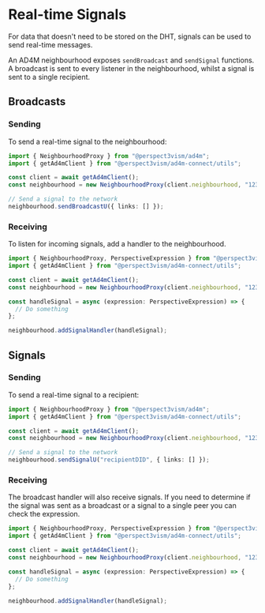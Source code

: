 # Real-time Signals

For data that doesn't need to be stored on the DHT, signals can be used to send real-time messages.

An AD4M neighbourhood exposes `sendBroadcast` and `sendSignal` functions. A broadcast is sent to every listener in the neighbourhood, whilst a signal is sent to a single recipient.

## Broadcasts

### Sending

To send a real-time signal to the neighbourhood:

```typescript [example]
import { NeighbourhoodProxy } from "@perspect3vism/ad4m";
import { getAd4mClient } from "@perspect3vism/ad4m-connect/utils";

const client = await getAd4mClient();
const neighbourhood = new NeighbourhoodProxy(client.neighbourhood, "1234");

// Send a signal to the network
neighbourhood.sendBroadcastU({ links: [] });
```

### Receiving

To listen for incoming signals, add a handler to the neighbourhood.

```typescript
import { NeighbourhoodProxy, PerspectiveExpression } from "@perspect3vism/ad4m";
import { getAd4mClient } from "@perspect3vism/ad4m-connect/utils";

const client = await getAd4mClient();
const neighbourhood = new NeighbourhoodProxy(client.neighbourhood, "1234");

const handleSignal = async (expression: PerspectiveExpression) => {
  // Do something
};

neighbourhood.addSignalHandler(handleSignal);
```

## Signals

### Sending

To send a real-time signal to a recipient:

```typescript
import { NeighbourhoodProxy } from "@perspect3vism/ad4m";
import { getAd4mClient } from "@perspect3vism/ad4m-connect/utils";

const client = await getAd4mClient();
const neighbourhood = new NeighbourhoodProxy(client.neighbourhood, "1234");

// Send a signal to the network
neighbourhood.sendSignalU("recipientDID", { links: [] });
```

### Receiving

The broadcast handler will also receive signals. If you need to determine if the signal was sent as a broadcast or a signal to a single peer you can check the expression.

```typescript
import { NeighbourhoodProxy, PerspectiveExpression } from "@perspect3vism/ad4m";
import { getAd4mClient } from "@perspect3vism/ad4m-connect/utils";

const client = await getAd4mClient();
const neighbourhood = new NeighbourhoodProxy(client.neighbourhood, "1234");

const handleSignal = async (expression: PerspectiveExpression) => {
  // Do something
};

neighbourhood.addSignalHandler(handleSignal);
```
